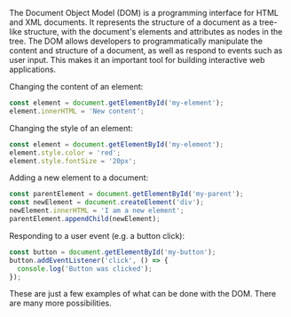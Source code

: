 The Document Object Model (DOM) is a programming interface for HTML and XML documents. It represents the structure of a document as a tree-like structure, with the document's elements and attributes as nodes in the tree. The DOM allows developers to programmatically manipulate the content and structure of a document, as well as respond to events such as user input. This makes it an important tool for building interactive web applications.

Changing the content of an element:

```js
const element = document.getElementById('my-element');
element.innerHTML = 'New content';
```

Changing the style of an element:

```js
const element = document.getElementById('my-element');
element.style.color = 'red';
element.style.fontSize = '20px';
```

Adding a new element to a document:

```js
const parentElement = document.getElementById('my-parent');
const newElement = document.createElement('div');
newElement.innerHTML = 'I am a new element';
parentElement.appendChild(newElement);
```

Responding to a user event (e.g. a button click):

```js
const button = document.getElementById('my-button');
button.addEventListener('click', () => {
  console.log('Button was clicked');
});
```

These are just a few examples of what can be done with the DOM. There are many more possibilities.